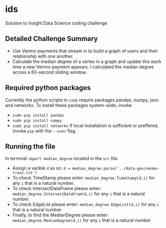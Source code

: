 # ids #
Solution to Insight Data Science coding challenge 

## Detailed Challenge Summary ## 
* Use Venmo payments that stream in to build a graph of users and their relationship with one another. 
* Calculate the median degree of a vertex in a graph and update this each time a new Venmo payment appears. I calculated the median degree across a 60-second sliding window. 

## Required python packages ##
Currently the python scripts in `code` require packages pandas, numpy, json and networkx. To install these packages system-wide, invoke 
* `sudo pip install pandas`
* `sudo pip install numpy` 
* `sudo pip install networkx` 
If local installation is sufficient or preffered, invoke `pip` with the `--user` flag. 

## Running the file ##
In terminal `import median_degree` located in the `src` file. 
* Assign a varible `d` as so: `d = median_degree.parse('../data-gen/venmo-trans.txt')` 
* To check TimeStamp please enter: `median_degree.TimeStamp(d,i)` for any `i` that is a natural number. 
* To check IntersectDataFrame please enter: `median_degree.IntersectDataFram(d,i)` for any `i` that is a natural number. 
* To check EdgeList please enter: `median_degree.EdgeList(d,i)` for any `i` that is a natural number. 
* Finally, to find the MedianDegree please enter: `median_degree.MedianDegree(d,i)` for any `i` that is a natural number






